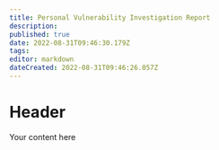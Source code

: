 ```yaml
---
title: Personal Vulnerability Investigation Report
description: 
published: true
date: 2022-08-31T09:46:30.179Z
tags: 
editor: markdown
dateCreated: 2022-08-31T09:46:26.057Z
---
```


# Header
Your content here